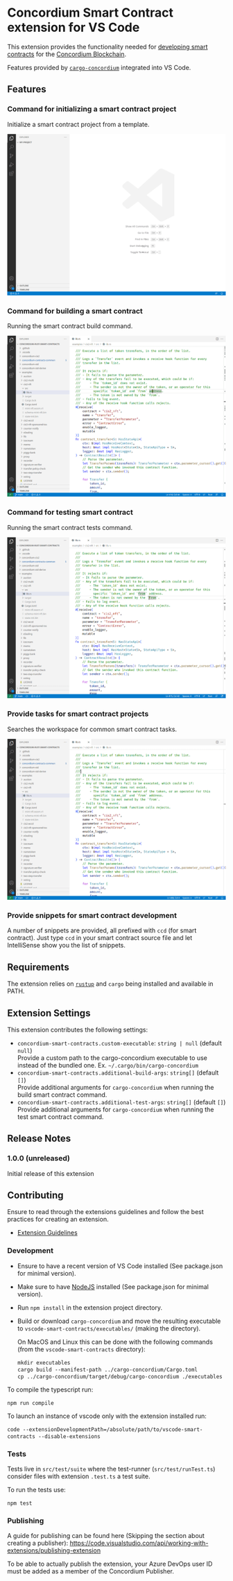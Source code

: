 # Concordium Smart Contract extension for VS Code

This extension provides the functionality needed for [developing smart contracts](https://developer.concordium.software/en/mainnet/smart-contracts/general/introduction.html) for the [Concordium Blockchain](https://concordium.com/).

Features provided by [`cargo-concordium`](https://github.com/Concordium/concordium-smart-contract-tools/tree/main/cargo-concordium) integrated into VS Code.

## Features

### Command for initializing a smart contract project

Initialize a smart contract project from a template.

![](assets/init-contract.gif)

### Command for building a smart contract

Running the smart contract build command.

![](assets/build-contract.gif)

### Command for testing smart contract

Running the smart contract tests command.

![](assets/test-contract.gif)

### Provide tasks for smart contract projects

Searches the workspace for common smart contract tasks.

![](assets/run-task-build.gif)

### Provide snippets for smart contract development

A number of snippets are provided, all prefixed with `ccd` (for smart contract).
Just type `ccd` in your smart contract source file and let IntelliSense show you the list of snippets.

## Requirements

The extension relies on [`rustup`](https://rustup.rs/) and `cargo` being installed and available in PATH.

## Extension Settings

This extension contributes the following settings:

* `concordium-smart-contracts.custom-executable`: `string | null` (default `null`) <br>
  Provide a custom path to the cargo-concordium executable to use instead of the bundled one. Ex. `~/.cargo/bin/cargo-concordium`
* `concordium-smart-contracts.additional-build-args`: `string[]` (default `[]`) <br>
  Provide additional arguments for `cargo-concordium` when running the build smart contract command.
* `concordium-smart-contracts.additional-test-args`: `string[]` (default `[]`) <br>
  Provide additional arguments for `cargo-concordium` when running the test smart contract command.


## Release Notes

### 1.0.0 (unreleased)

Initial release of this extension


## Contributing

Ensure to read through the extensions guidelines and follow the best practices for creating an extension.

* [Extension Guidelines](https://code.visualstudio.com/api/references/extension-guidelines)

### Development

- Ensure to have a recent version of VS Code installed (See package.json for minimal version).
- Make sure to have [NodeJS](https://nodejs.org/en) installed (See package.json for minimal version).
- Run `npm install` in the extension project directory.
- Build or download `cargo-concordium` and move the resulting executable to `vscode-smart-contracts/executables/` (making the directory).

  On MacOS and Linux this can be done with the following commands (from the `vscode-smart-contracts` directory):

  ```
  mkdir executables
  cargo build --manifest-path ../cargo-concordium/Cargo.toml
  cp ../cargo-concordium/target/debug/cargo-concordium ./executables
  ```

To compile the typescript run:
```
npm run compile
```

To launch an instance of vscode only with the extension installed run:
```
code --extensionDevelopmentPath=/absolute/path/to/vscode-smart-contracts --disable-extensions
```

### Tests

Tests live in `src/test/suite` where the test-runner (`src/test/runTest.ts`) consider files with extension `.test.ts` a test suite.

To run the tests use:
```
npm test
```

### Publishing

A guide for publishing can be found here (Skipping the section about creating a publisher):
https://code.visualstudio.com/api/working-with-extensions/publishing-extension

To be able to actually publish the extension, your Azure DevOps user ID must be added as a member of the Concordium Publisher.

